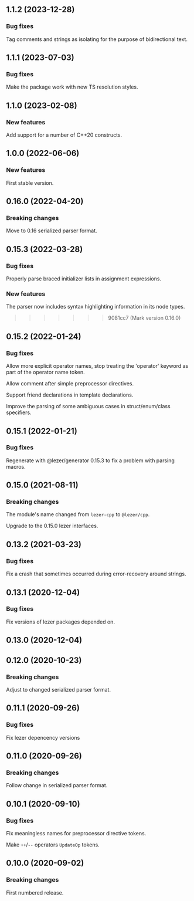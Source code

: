 ## 1.1.2 (2023-12-28)

### Bug fixes

Tag comments and strings as isolating for the purpose of bidirectional text.

## 1.1.1 (2023-07-03)

### Bug fixes

Make the package work with new TS resolution styles.

## 1.1.0 (2023-02-08)

### New features

Add support for a number of C++20 constructs.

## 1.0.0 (2022-06-06)

### New features

First stable version.

## 0.16.0 (2022-04-20)

### Breaking changes

Move to 0.16 serialized parser format.

## 0.15.3 (2022-03-28)

### Bug fixes

Properly parse braced initializer lists in assignment expressions.

### New features

The parser now includes syntax highlighting information in its node types.

>>>>>>> 9081cc7 (Mark version 0.16.0)
## 0.15.2 (2022-01-24)

### Bug fixes

Allow more explicit operator names, stop treating the 'operator' keyword as part of the operator name token.

Allow comment after simple preprocessor directives.

Support friend declarations in template declarations.

Improve the parsing of some ambiguous cases in struct/enum/class specifiers.

## 0.15.1 (2022-01-21)

### Bug fixes

Regenerate with \@lezer/generator 0.15.3 to fix a problem with parsing macros.

## 0.15.0 (2021-08-11)

### Breaking changes

The module's name changed from `lezer-cpp` to `@lezer/cpp`.

Upgrade to the 0.15.0 lezer interfaces.

## 0.13.2 (2021-03-23)

### Bug fixes

Fix a crash that sometimes occurred during error-recovery around strings.

## 0.13.1 (2020-12-04)

### Bug fixes

Fix versions of lezer packages depended on.

## 0.13.0 (2020-12-04)

## 0.12.0 (2020-10-23)

### Breaking changes

Adjust to changed serialized parser format.

## 0.11.1 (2020-09-26)

### Bug fixes

Fix lezer depencency versions

## 0.11.0 (2020-09-26)

### Breaking changes

Follow change in serialized parser format.

## 0.10.1 (2020-09-10)

### Bug fixes

Fix meaningless names for preprocessor directive tokens.

Make `++`/`--` operators `UpdateOp` tokens.

## 0.10.0 (2020-09-02)

### Breaking changes

First numbered release.

